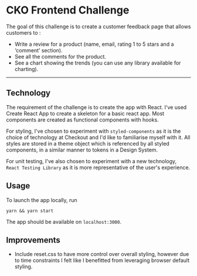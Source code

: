 # CKO Frontend Challenge

The goal of this challenge is to create a customer feedback page that allows customers to :

- Write a review for a product (name, email, rating 1 to 5 stars and a ‘comment’
  section).
- See all the comments for the product.
- See a chart showing the trends (you can use any library available for charting).

---

## Technology

The requirement of the challenge is to create the app with React. I've used Create React App to create a skeleton for a basic react app. Most components are created as functional components with hooks.

For styling, I've chosen to experiment with `styled-components` as it is the choice of technology at Checkout and I'd like to familiarise myself with it. All styles are stored in a theme object which is referenced by all styled components, in a similar manner to tokens in a Design System.

For unit testing, I've also chosen to experiment with a new technology, `React Testing Library` as it is more representative of the user's experience.

## Usage

To launch the app locally, run

```
yarn && yarn start
```

The app should be available on `localhost:3000`.

## Improvements

- Include reset.css to have more control over overall styling, however due to time constraints I felt like I benefitted from leveraging browser default styling.
